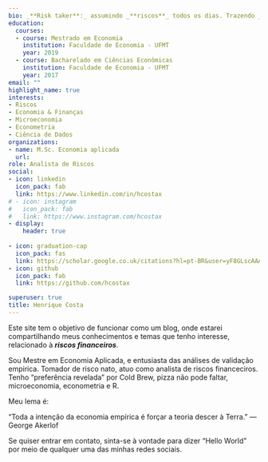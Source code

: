 ```yaml
---
bio: _**Risk taker**:_ assumindo _**riscos**_ todos os dias. Trazendo _**incertezas**_ futuras a valor presente.
education:
  courses:
  - course: Mestrado em Economia 
    institution: Faculdade de Economia - UFMT
    year: 2019
  - course: Bacharelado em Ciências Econômicas
    institution: Faculdade de Economia - UFMT
    year: 2017
email: ""
highlight_name: true
interests:
- Riscos
- Economia & Finanças
- Microeconomia
- Econometria
- Ciência de Dados
organizations:
- name: M.Sc. Economia aplicada
  url: 
role: Analista de Riscos
social:
- icon: linkedin
  icon_pack: fab
  link: https://www.linkedin.com/in/hcostax
# - icon: instagram
#   icon_pack: fab
#   link: https://www.instagram.com/hcostax
- display:
    header: true
  
- icon: graduation-cap
  icon_pack: fas
  link: https://scholar.google.co.uk/citations?hl=pt-BR&user=yF8GLscAAAAJ
- icon: github
  icon_pack: fab
  link: https://github.com/hcostax

superuser: true
title: Henrique Costa
---
```


Este site tem o objetivo de funcionar como um blog, onde estarei compartilhando meus conhecimentos e temas que tenho interesse, relacionado à **_riscos financeiros_**. 

Sou Mestre em Economia Aplicada, e entusiasta das análises de validação empirica. Tomador de risco nato, atuo como analista de riscos financeciros. Tenho “preferência revelada” por Cold Brew, pizza não pode faltar, microeconomia, econometria e R.

Meu lema é:

“Toda a intenção da economia empírica é forçar a teoria descer à Terra.” — George Akerlof

Se quiser entrar em contato, sinta-se à vontade para dizer “Hello World” por meio de qualquer uma das minhas redes sociais.
 
<!--
{{< icon name="download" pack="fas" >}} Baixe meu {{< staticref "uploads/resume.pdf" "newtab" >}}CV{{< /staticref >}}. -->
